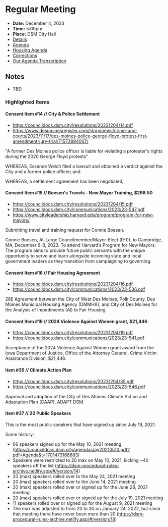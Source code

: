 # Regular Meeting

- **Date:** December 4, 2023
- **Time:** 5:00pm
- **Place:** DSM City Hall
- [Details](https://www.dsm.city/citycouncil_detail_T60_R2642.php)
- [Agenda](https://councildocs.dsm.city/agendas/ag20231204.pdf)
- [Housing Agenda](https://councildocs.dsm.city/agendas/mg20231204.pdf)
- [Corrections](https://councildocs.dsm.city/corrections/20231204%20CAP.pdf)
- [Our Agenda Transcription](#/view/agenda~2023~transcription~12-04_RM)

## Notes

- TBD

### Highlighted Items

#### Consent Item #14 // City & Police Settlement

- https://councildocs.dsm.city/resolutions/20231204/14.pdf
- https://www.desmoinesregister.com/story/news/crime-and-courts/2023/11/17/des-moines-police-george-floyd-protest-first-amendment-jury-trial/71572994007/

"A former Des Moines police officer is liable for violating a protester's rights during the 2020 George Floyd protests"

WHEREAS, Essence Welch filed a lawsuit and obtained a verdict against the City and a
former police officer; and

WHEREAS, a settlement agreement has been negotiated;

#### Consent Item #15 // Boesen's Travels - New Mayor Training, $298.50

- https://councildocs.dsm.city/resolutions/20231204/15.pdf
- https://councildocs.dsm.city/communications/2023/23-547.pdf
- https://www.cityleadership.harvard.edu/program/program-for-new-mayors/

Submitting travel and training request for Connie Boesen.

Connie Boesen, At-Large Councilmember/Mayor-Elect (R-0), to Cambridge, MA, December 6-8,
2023. To attend Harvard’s Program for New Mayors. The program aims to provide future public
servants with the unique opportunity to serve and learn alongside incoming state and local government
leaders as they transition from campaigning to governing.

#### Consent Item #16 // Fair Housing Agreement

- https://councildocs.dsm.city/resolutions/20231204/16.pdf
- https://councildocs.dsm.city/communications/2023/23-536.pdf

28E Agreement between the City of West Des Moines, Polk County, Des Moines Municipal Housing Agency (DMMHA), and City of Des Moines for the Analysis of Impediments (AI) to Fair Housing. 

#### Consent Item #19 // 2024 Violence Against Women grant, $21,446

- https://councildocs.dsm.city/resolutions/20231204/19.pdf
- https://councildocs.dsm.city/communications/2023/23-541.pdf

Acceptance of the 2024 Violence Against Women grant award from the Iowa Department of Justice, Office of the Attorney General, Crime Victim Assistance Division, $21,446. 

#### Item #35 // Climate Action Plan

- https://councildocs.dsm.city/resolutions/20231204/35.pdf
- https://councildocs.dsm.city/communications/2023/23-546.pdf

Approval and adoption of the City of Des Moines Climate Action and Adaptation Plan (CAAP), ADAPT DSM. 

#### Item #37 // 20 Public Speakers

This is the most public speakers that have signed up since July 19, 2021.

Some history:

- 66 speakers signed up for the May 10, 2021 meeting (https://councildocs.dsm.city/agendas/ag20210510.pdf?pdf=Agenda&t=1701473168683)
- Speakers were restricted to 20 max on May 10, 2021, kicking ~40 speakers off the list (https://dsm-procedural-rules-archive.netlify.app/#/version/14)
- 20 (max) speakers rolled over to the May 24, 2021 meeting
- 20 (max) speakers rolled over to the June 14, 2021 meeting
- 20 (max) speakers rolled over or signed up for the June 28, 2021 meeting
- 20 (max) speakers rolled over or signed up for the July 19, 2021 meeting
- 11 speakers rolled over or signed up for the August 9, 2021 meeting
- The max was adjusted to from 20 to 30 on January 24, 2022, but since that meeting there have never been more than 20 (https://dsm-procedural-rules-archive.netlify.app/#/version/18)
